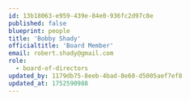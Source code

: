 ```yaml
---
id: 13b18063-e959-439e-84e0-936fc2d97c8e
published: false
blueprint: people
title: 'Bobby Shady'
officialtitle: 'Board Member'
email: robert.shady@gmail.com
role:
  - board-of-directors
updated_by: 1179db75-8eeb-4bad-8e60-d5005aef7ef8
updated_at: 1752590988
---
```

